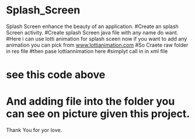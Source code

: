 # Splash_Screen
Splash Screen enhance the beauty of an application.
#Create an splash Screen activity.
#Create splash Screen java file with any name do want.
#Here i can use lotti animation for splash sceen now if you want to add any animation you can 
pick from  www.lottianimation.com
#So Craete raw folder in res file
#then pase lottiannimation here 
#simplyt call in in xml file
# see this code above
# And adding file into the folder you can see on picture given this project.

Thank You  for yor love.
